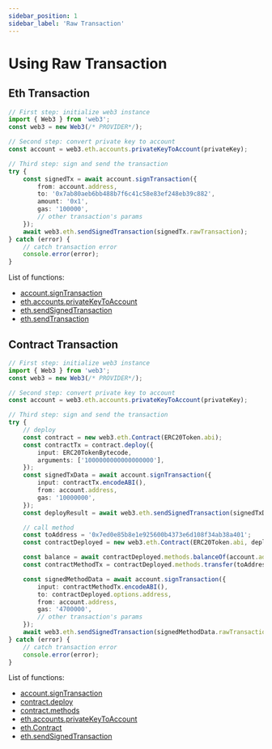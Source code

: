 ```yaml
---
sidebar_position: 1
sidebar_label: 'Raw Transaction'
---
```


# Using Raw Transaction

## Eth Transaction

```ts
// First step: initialize web3 instance
import { Web3 } from 'web3';
const web3 = new Web3(/* PROVIDER*/);

// Second step: convert private key to account
const account = web3.eth.accounts.privateKeyToAccount(privateKey);

// Third step: sign and send the transaction
try {
	const signedTx = await account.signTransaction({
		from: account.address,
		to: '0x7ab80aeb6bb488b7f6c41c58e83ef248eb39c882',
		amount: '0x1',
		gas: '100000',
		// other transaction's params
	});
	await web3.eth.sendSignedTransaction(signedTx.rawTransaction);
} catch (error) {
	// catch transaction error
	console.error(error);
}
```

List of functions:

-   [account.signTransaction](https://docs.web3js.org/api/web3-eth-accounts/function/signTransaction)
-   [eth.accounts.privateKeyToAccount](https://docs.web3js.org/api/web3-eth-accounts/function/privateKeyToAccount)
-   [eth.sendSignedTransaction](https://docs.web3js.org/api/web3-eth/class/Web3Eth#sendSignedTransaction)
-   [eth.sendTransaction](https://docs.web3js.org/api/web3-eth/class/Web3Eth#sendTransaction)

## Contract Transaction

```ts
// First step: initialize web3 instance
import { Web3 } from 'web3';
const web3 = new Web3(/* PROVIDER*/);

// Second step: convert private key to account
const account = web3.eth.accounts.privateKeyToAccount(privateKey);

// Third step: sign and send the transaction
try {
	// deploy
	const contract = new web3.eth.Contract(ERC20Token.abi);
	const contractTx = contract.deploy({
		input: ERC20TokenBytecode,
		arguments: ['1000000000000000000'],
	});
	const signedTxData = await account.signTransaction({
		input: contractTx.encodeABI(),
		from: account.address,
		gas: '10000000',
	});
	const deployResult = await web3.eth.sendSignedTransaction(signedTxData.rawTransaction);

	// call method
	const toAddress = '0x7ed0e85b8e1e925600b4373e6d108f34ab38a401';
	const contractDeployed = new web3.eth.Contract(ERC20Token.abi, deployResult.logs[0].address);

	const balance = await contractDeployed.methods.balanceOf(account.address).call();
	const contractMethodTx = contractDeployed.methods.transfer(toAddress, '0x10');

	const signedMethodData = await account.signTransaction({
		input: contractMethodTx.encodeABI(),
		to: contractDeployed.options.address,
		from: account.address,
		gas: '4700000',
		// other transaction's params
	});
	await web3.eth.sendSignedTransaction(signedMethodData.rawTransaction);
} catch (error) {
	// catch transaction error
	console.error(error);
}
```

List of functions:

-   [account.signTransaction](https://docs.web3js.org/api/web3-eth-accounts/function/signTransaction)
-   [contract.deploy](https://docs.web3js.org/api/web3-eth-contract/class/Contract#deploy)
-   [contract.methods](https://docs.web3js.org/api/web3-eth-contract/class/Contract#methods)
-   [eth.accounts.privateKeyToAccount](https://docs.web3js.org/api/web3-eth-accounts/function/privateKeyToAccount)
-   [eth.Contract](https://docs.web3js.org/api/web3-eth-contract/class/Contract)
-   [eth.sendSignedTransaction](https://docs.web3js.org/api/web3-eth/class/Web3Eth#sendSignedTransaction)
